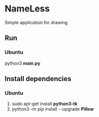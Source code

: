 # NameLess

Simple application for drawing

## Run

### Ubuntu

python3 **main.py**

## Install dependencies

### Ubuntu

1. sudo apt-get install **python3-tk**
2. python3 -m pip install --upgrade **Pillow**
